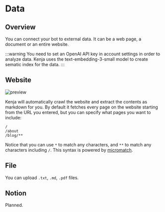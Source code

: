 # Data

## Overview

You can connect your bot to external data. It can be a web page, a document or an entire website.

:::warning
You need to set an OpenAI API key in account settings in order to analyze data. Kenja uses the text-embedding-3-small model to create sematic index for the data.
:::

## Website

<div class="border rounded-lg">

![preview](https://cdn.jsdelivr.net/gh/egoist-bot/images@main/uPic/8pU2K5.png)

</div>

Kenja will automatically crawl the website and extract the contents as markdown for you. By default it fetches every page on the website starting from the URL you entered, but you can specify what pages you want to include:

```
/
/about
/blog/**
```

Notice that you can use `*` to match any characters, and `**` to match any characters including `/`. This syntax is powered by [micromatch](https://github.com/micromatch/micromatch).

## File

You can upload `.txt`, `.md`, `.pdf` files.

## Notion

Planned.
